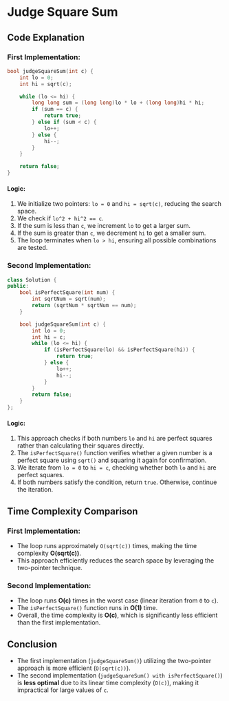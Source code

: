 # Judge Square Sum

## Code Explanation

### First Implementation:
```cpp
bool judgeSquareSum(int c) {
    int lo = 0;
    int hi = sqrt(c);

    while (lo <= hi) {
        long long sum = (long long)lo * lo + (long long)hi * hi;
        if (sum == c) {
            return true;
        } else if (sum < c) {
            lo++;
        } else {
            hi--;
        }
    }

    return false;
}
```
#### Logic:
1. We initialize two pointers: `lo = 0` and `hi = sqrt(c)`, reducing the search space.
2. We check if `lo^2 + hi^2 == c`.
3. If the sum is less than `c`, we increment `lo` to get a larger sum.
4. If the sum is greater than `c`, we decrement `hi` to get a smaller sum.
5. The loop terminates when `lo > hi`, ensuring all possible combinations are tested.

### Second Implementation:
```cpp
class Solution {
public:
    bool isPerfectSquare(int num) {
        int sqrtNum = sqrt(num);
        return (sqrtNum * sqrtNum == num);
    }

    bool judgeSquareSum(int c) {
        int lo = 0;
        int hi = c;
        while (lo <= hi) {
            if (isPerfectSquare(lo) && isPerfectSquare(hi)) {
                return true;
            } else {
                lo++;
                hi--;
            }
        }
        return false;
    }
};
```
#### Logic:
1. This approach checks if both numbers `lo` and `hi` are perfect squares rather than calculating their squares directly.
2. The `isPerfectSquare()` function verifies whether a given number is a perfect square using `sqrt()` and squaring it again for confirmation.
3. We iterate from `lo = 0` to `hi = c`, checking whether both `lo` and `hi` are perfect squares.
4. If both numbers satisfy the condition, return `true`. Otherwise, continue the iteration.

## Time Complexity Comparison
### First Implementation:
- The loop runs approximately `O(sqrt(c))` times, making the time complexity **O(sqrt(c))**.
- This approach efficiently reduces the search space by leveraging the two-pointer technique.

### Second Implementation:
- The loop runs **O(c)** times in the worst case (linear iteration from `0` to `c`).
- The `isPerfectSquare()` function runs in **O(1)** time.
- Overall, the time complexity is **O(c)**, which is significantly less efficient than the first implementation.

## Conclusion
- The first implementation (`judgeSquareSum()`) utilizing the two-pointer approach is more efficient (`O(sqrt(c))`).
- The second implementation (`judgeSquareSum() with isPerfectSquare()`) is **less optimal** due to its linear time complexity (`O(c)`), making it impractical for large values of `c`.

